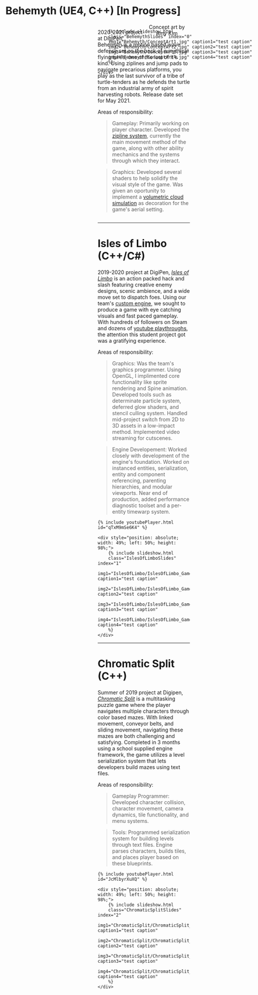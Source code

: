 # Behemyth (UE4, C++) [In Progress]

<div class="aspect-ratio" style="float: right; width:50%; margin: 0 0 0">  
    <div style="position: absolute; width: 100%; height: 100%;">

        {% include slideshow.html 
        class="BehemythSlides" index="0"
        img1="Behemyth/ConceptArt1.jpg" caption1="test caption"
        img2="Behemyth/ConceptArt2.jpg" caption2="test caption"
        img3="Behemyth/ConceptArt3.jpg" caption3="test caption"
        img4="Behemyth/ConceptArt4.jpg" caption4="test caption"
        %}

    </div>
</div>

<div style="float: right; clear:right; width: 50%;">
    <p style="text-align: center; margin: 0 0 10px;">
        Concept art by Amy Kim
    </p>
</div>

2020-2021 project at DigiPen, Behemyth is a motion based wave defense set on the back of a mythical flying turtle, one of the last of it's kind. Using ziplines and jump pads to navigate precarious platforms, you play as the last survivor of a tribe of turtle-tenders as he defends the turtle from an industrial army of spirit harvesting robots. Release date set for May 2021.

Areas of responsibility:

> Gameplay: Primarily working on player character. Developed the [zipline system](), currently the main movement method of the game, along with other ability mechanics and the systems through which they interact.

> Graphics: Developed several shaders to help solidify the visual style of the game. Was given an oportunity to implement a [volumetric cloud simulation]() as decoration for the game's aerial setting.

<div style="clear:both; display: block;">
</div>

<hr id="gamebreak">
 
# Isles of Limbo (C++/C#)

2019-2020 project at DigiPen, [_Isles of Limbo_](https://store.steampowered.com/app/1389260/Isles_of_Limbo/) is an action packed hack and slash featuring creative enemy designs, scenic ambience, and a wide move set to dispatch foes. Using our team's [custom engine](), we sought to produce a game with eye catching visuals and fast paced gameplay. With hundreds of followers on Steam and dozens of [youtube playthroughs](https://www.youtube.com/results?search_query=isles+of+limbo), the attention this student project got was a gratifying experience.

Areas of responsibility:

> Graphics: Was the team's graphics programmer. Using OpenGL, I implimented core functionality like sprite rendering and Spine animation. Developed tools such as determinate particle system, deferred glow shaders, and stencil culling system. Handled mid-project switch from 2D to 3D assets in a low-impact method. Implemented video streaming for cutscenes.

> Engine Developement: Worked closely with development of the engine's foundation. Worked on instanced entities, serialization, entity and component referencing, parenting hierarchies, and modular viewports. Near end of production, added performance diagnostic toolset and a per-entity timewarp system.

<div class="aspect-ratio">

    {% include youtubePlayer.html id="qTxM9mSe6K4" %}

    <div style="position: absolute; width: 49%; left: 50%; height: 98%;">
        {% include slideshow.html 
        class="IslesOfLimboSlides" index="1"
        img1="IslesOfLimbo/IslesOfLimbo_Gameplay1.PNG" caption1="test caption"
        img2="IslesOfLimbo/IslesOfLimbo_Gameplay2.PNG" caption2="test caption"
        img3="IslesOfLimbo/IslesOfLimbo_Gameplay3.PNG" caption3="test caption"
        img4="IslesOfLimbo/IslesOfLimbo_Gameplay4.PNG" caption4="test caption"
        %}
    </div>

</div>

<hr id="gamebreak"> 

# Chromatic Split (C++)

Summer of 2019 project at Digipen, [_Chromatic Split_](https://drive.google.com/file/d/1r_M860-sYk4mbykvZJSQm_F5-Ec388Yz/view?usp=sharing) is a multitasking puzzle game where the player navigates multiple characters through color based mazes. With linked movement, conveyor belts, and sliding movement, navigating these mazes are both challenging and satisfying. Completed in 3 months using a school supplied engine framework, the game utilizes a level serialization system that lets developers build mazes using text files.

Areas of responsibility:

> Gameplay Programmer: Developed character collision, character movement, camera dynamics, tile functionality, and menu systems.
 
> Tools: Programmed serialization system for building levels through text files. Engine parses characters, builds tiles, and places player based on these blueprints.

<div class="aspect-ratio">

    {% include youtubePlayer.html id="JcMlbyrXuXQ" %}

    <div style="position: absolute; width: 49%; left: 50%; height: 98%;">
        {% include slideshow.html 
        class="ChromaticSplitSlides" index="2"
        img1="ChromaticSplit/ChromaticSplit_Gameplay1.PNG" caption1="test caption"
        img2="ChromaticSplit/ChromaticSplit_Gameplay2.PNG" caption2="test caption"
        img3="ChromaticSplit/ChromaticSplit_Gameplay3.PNG" caption3="test caption"
        img4="ChromaticSplit/ChromaticSplit_Gameplay4.PNG" caption4="test caption"
        %}
    </div>

</div>

<div id="Modal" class="modal">
    <img id="Modal_img" class="modal-content">
    <div id="modal_caption" class="modal-caption"></div>
</div>

<script>

var images = document.getElementsByClassName("slideshow-image");
for(var i = 0; i < images.length; i++)
{  
    images[i].onclick = function(){
        document.getElementById("Modal").style.display = "block";
        document.getElementById("Modal_img").src = this.src;
        document.getElementById("Modal_caption").innerHTML = this.alt;
    }
}

document.getElementById("Modal").onclick = function(){
    document.getElementById("Modal").style.display = "none";
}

</script>

<script>
var slideIndex = [4,4,4];
var slideId = ["BehemythSlides", "IslesOfLimboSlides", "ChromaticSplitSlides"]
var advanceLock = [false, false, false];
showSlides(1, 0);
showSlides(1, 1);
showSlides(1, 2);

advanceSlides();
function advanceSlides()
{
    for(var i = 0; i < slideId.length; i++)
    {
        if(!advanceLock[i])
            plusSlides(1, i);
        advanceLock[i] = false;
    }
    setTimeout(advanceSlides, 6000);
}

function plusSlides(n, no) {
    showSlides(slideIndex[no] += n, no);
    advanceLock[no] = true;
}

function showSlides(n, no) {
    var i;
    var x = document.getElementsByClassName(slideId[no]);
    if (n > x.length) {slideIndex[no] = 1}    
    if (n < 1) {slideIndex[no] = x.length}
    for (i = 0; i < x.length; i++) {
        x[i].style.display = "none";  
    }
    x[slideIndex[no]-1].style.display = "block";  
}
</script>
    